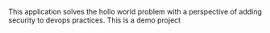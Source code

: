 This application solves the hollo world problem with a perspective of adding security to devops practices. This is a demo project
